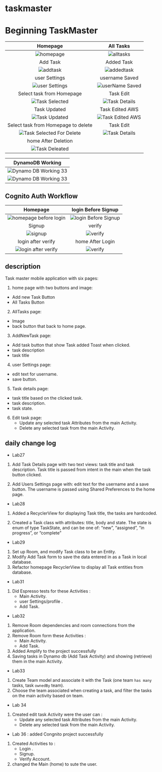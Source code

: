 # taskmaster
# Beginning TaskMaster

| Homepage | All Tasks |
|:---:|:---:|
| ![homepage](./screenshots/homelab36AfterLogin.png) | ![alltasks](./screenshots/AllTasks.png) |
| Add Task | Added Task |
| ![addtask](./screenshots/AddTasklab33.png) | ![addedtask](./screenshots/TaskAddedlab33.png) |
| user Settings | username Saved |
| ![user Settings](./screenshots/userSettings.png) | ![userName Saved](./screenshots/userNameSaved.png) |
| Select task from Homepage | Task Edit |
| ![Task Selected](./screenshots/TaskSelected34.png) | ![Task Details](./screenshots/EditTasklab34.png) | 
| Task Updated | Task Edited AWS |
| ![Task Updated](./screenshots/TaskEditedlab34.png) | ![Task Edited AWS](./screenshots/TaskEditedlab34AWS.png) |
| Select task from Homepage to delete | Task Edit |
| ![Task Selected For Delete](./screenshots/TaskSelectedForDelete34.png) | ![Task Details](./screenshots/TaskDeleated34.png) | 
| home After Deletion |  |
| ![Task Deleated](./screenshots/homelab34AfterDeletion.png) |  |

| DynamoDB Working |
|:---:| 
| ![Dynamo DB Working 33](./screenshots/DynamoDBWorking33.png) |
| ![Dynamo DB Working 33](./screenshots/DynamoDBWorking33Teams.png) | 

## Cognito Auth Workflow 
| Homepage | login Before Signup |
|:---:|:---:|
| ![homepage before login](./screenshots/homelab36beforelogin.png) | ![login Before Signup](./screenshots/loginBforeSignup.png) |
| Signup | verify |
| ![signup](./screenshots/signup.png) | ![verify](./screenshots/verify.png) |
| login after verify | home After Login |
| ![login after verify](./screenshots/loginafterverify.png) | ![verify](./screenshots/homelab36AfterLogin.png) |


## description
Task master mobile application with six pages:
1. home page with two buttons and image:
  - Add new Task Button
  - All Tasks Button
2. AllTasks page:
 - Image
 - back button that back to home page.

3. AddNewTask page:
  - Add task button that show Task added Toast when clicked.
  - task description
  - task title

4. user Settings page:
  - edit text for username.
  - save button.

5. Task details page:
  - task title based on the clicked task.
  - task description.
  - task state.
6. Edit task page:
   - Update any selected task Attributes from the main Activity.
   - Delete any selected task  from the main Activity.  

## daily change log
- Lab27
 1. Add Task Details page with two text views: task title and task description. Task title is passed from intent in the main when the task button clicked.

 2. Add Users Settings page with: edit text for the username and a save button. The username is passed using Shared Preferences to the home page.

- Lab28
1. Added a RecyclerView for displaying Task title, the tasks are hardcoded.

2. Created a Task class with attributes: title, body and state. The state is enum of type TaskState, and can be one of: “new”, “assigned”, “in progress”, or “complete”

- Lab29
1. Set up Room, and modify Task class to be an Entity.
2. Modify Add Task form to save the data entered in as a Task in local database.
3. Refactor homepage RecyclerView to display all Task entities from database.

- Lab31
1. Did Espresso tests for these Activities :
   - Main Activity.
   - user Settings/profile .
   - Add Task.

- Lab32
1. Remove Room dependencies and room connections from the application.
2. Remove Room form these Activities :
   - Main Activity. 
   - Add Task.
3. Added Amplify to the project successfully
4. Saving tasks in Dynamo db (Add Task Activity) and showing (retrieve) them in the main Activity.

- Lab33
1. Create Team model and associate it with the Task (one team `has many` tasks,  task  `ownedBy` team).
2. Choose the team associated when creating a task, and filter the tasks on the main activity based on team.

- Lab 34
1. Created edit task Activity were the user can :
   - Update any selected task Attributes from the main Activity.
   - Delete any selected task  from the main Activity.

- Lab 36 : added Congnito project successfully
1. Created  Activities to :
   - Login .
   - Signup.
   - Verify Account.
2. changed the Main (home) to sute the user.